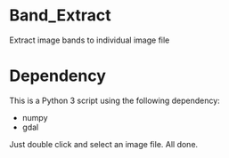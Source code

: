 # Band_Extract
Extract image bands to individual image file
# Dependency
This is a Python 3 script using the following dependency:  
- numpy  
- gdal  

Just double click and select an image file. All done.
